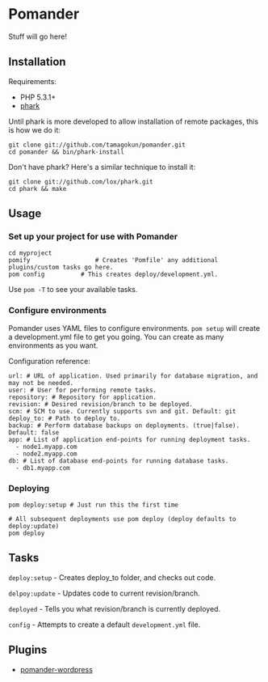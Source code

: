 Pomander
=======

Stuff will go here!

Installation
------------

Requirements:

* PHP 5.3.1+
* [phark](https://github.com/lox/phark)

Until phark is more developed to allow installation of remote packages, this is how we do it:

    git clone git://github.com/tamagokun/pomander.git
    cd pomander && bin/phark-install
    
Don't have phark? Here's a similar technique to install it:

    git clone git://github.com/lox/phark.git
    cd phark && make

Usage
-----

### Set up your project for use with Pomander

    cd myproject
    pomify					# Creates 'Pomfile' any additional plugins/custom tasks go here.
    pom config 			# This creates deploy/development.yml.
    
Use `pom -T` to see your available tasks.
    
### Configure environments

Pomander uses YAML files to configure environments. `pom setup` will create a development.yml file to get you going. You can create as many environments as you want.

Configuration reference:

    url: # URL of application. Used primarily for database migration, and may not be needed.
    user: # User for performing remote tasks.
    repository: # Repository for application.
    revision: # Desired revision/branch to be deployed.
    scm: # SCM to use. Currently supports svn and git. Default: git
    deploy_to: # Path to deploy to.
    backup: # Perform database backups on deployments. (true|false). Default: false
    app: # List of application end-points for running deployment tasks.
      - node1.myapp.com
      - node2.myapp.com
    db:	# List of database end-points for running database tasks.
      - db1.myapp.com

### Deploying

    pom deploy:setup # Just run this the first time
    
    # All subsequent deployments use pom deploy (deploy defaults to deploy:update)
    pom deploy

Tasks
-----

`deploy:setup` - Creates deploy_to folder, and checks out code.

`delpoy:update` - Updates code to current revision/branch.

`deployed` - Tells you what revision/branch is currently deployed.

`config` - Attempts to create a default `development.yml` file.

Plugins
-------

* [pomander-wordpress](https://github.com/tamagokun/pomander-wordpress)
